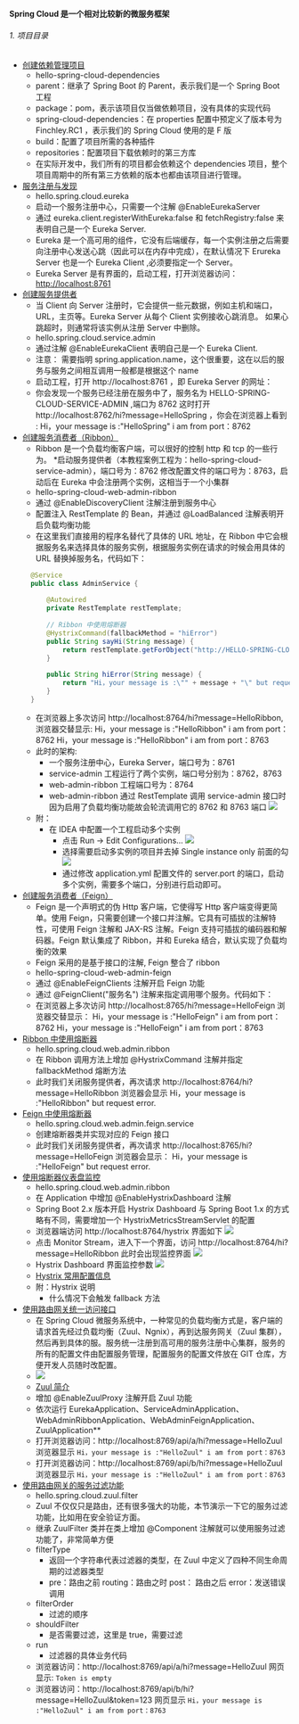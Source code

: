 #### Spring Cloud 是一个相对比较新的微服务框架
###### 1. 项目目录
* [创建依赖管理项目](https://www.funtl.com/zh/spring-cloud-netflix/Spring-Cloud-%E5%88%9B%E5%BB%BA%E7%BB%9F%E4%B8%80%E7%9A%84%E4%BE%9D%E8%B5%96%E7%AE%A1%E7%90%86.html#%E5%88%9B%E5%BB%BA%E4%BE%9D%E8%B5%96%E7%AE%A1%E7%90%86%E9%A1%B9%E7%9B%AE)  
    * hello-spring-cloud-dependencies
    * parent：继承了 Spring Boot 的 Parent，表示我们是一个 Spring Boot 工程
    * package：pom，表示该项目仅当做依赖项目，没有具体的实现代码
    * spring-cloud-dependencies：在 properties 配置中预定义了版本号为 Finchley.RC1 ，表示我们的 Spring Cloud 使用的是 F 版
    * build：配置了项目所需的各种插件
    * repositories：配置项目下载依赖时的第三方库
    * 在实际开发中，我们所有的项目都会依赖这个 dependencies 项目，整个项目周期中的所有第三方依赖的版本也都由该项目进行管理。
* [服务注册与发现](https://www.funtl.com/zh/spring-cloud-netflix/Spring-Cloud-%E6%9C%8D%E5%8A%A1%E6%B3%A8%E5%86%8C%E4%B8%8E%E5%8F%91%E7%8E%B0.html#%E5%88%9B%E5%BB%BA%E6%9C%8D%E5%8A%A1%E6%B3%A8%E5%86%8C%E4%B8%AD%E5%BF%83)
    * hello.spring.cloud.eureka
    * 启动一个服务注册中心，只需要一个注解 @EnableEurekaServer
    * 通过 eureka.client.registerWithEureka:false 和 fetchRegistry:false 来表明自己是一个 Eureka Server.
    * Eureka 是一个高可用的组件，它没有后端缓存，每一个实例注册之后需要向注册中心发送心跳（因此可以在内存中完成），在默认情况下 Erureka Server 也是一个 Eureka Client ,必须要指定一个 Server。
    * Eureka Server 是有界面的，启动工程，打开浏览器访问：[http://localhost:8761](http://localhost:8761)
* [创建服务提供者](https://www.funtl.com/zh/spring-cloud-netflix/Spring-Cloud-%E5%88%9B%E5%BB%BA%E6%9C%8D%E5%8A%A1%E6%8F%90%E4%BE%9B%E8%80%85.html#%E6%A6%82%E8%BF%B0)
    * 当 Client 向 Server 注册时，它会提供一些元数据，例如主机和端口，URL，主页等。Eureka Server 从每个 Client 实例接收心跳消息。 如果心跳超时，则通常将该实例从注册 Server 中删除。
    * hello.spring.cloud.service.admin
    * 通过注解 @EnableEurekaClient 表明自己是一个 Eureka Client.
    * 注意： 需要指明 spring.application.name，这个很重要，这在以后的服务与服务之间相互调用一般都是根据这个 name
    * 启动工程，打开 http://localhost:8761 ，即 Eureka Server 的网址：
    * 你会发现一个服务已经注册在服务中了，服务名为 HELLO-SPRING-CLOUD-SERVICE-ADMIN ,端口为 8762
      这时打开 http://localhost:8762/hi?message=HelloSpring ，你会在浏览器上看到 :
      Hi，your message is :"HelloSpring" i am from port：8762
* [创建服务消费者（Ribbon）](https://www.funtl.com/zh/spring-cloud-netflix/Spring-Cloud-%E5%88%9B%E5%BB%BA%E6%9C%8D%E5%8A%A1%E6%B6%88%E8%B4%B9%E8%80%85%EF%BC%88Ribbon%EF%BC%89.html#ribbon-%E7%AE%80%E4%BB%8B)
    * Ribbon 是一个负载均衡客户端，可以很好的控制 http 和 tcp 的一些行为。
    *启动服务提供者（本教程案例工程为：hello-spring-cloud-service-admin），端口号为：8762
     修改配置文件的端口号为：8763，启动后在 Eureka 中会注册两个实例，这相当于一个小集群
    * hello-spring-cloud-web-admin-ribbon
    * 通过 @EnableDiscoveryClient 注解注册到服务中心
    * 配置注入 RestTemplate 的 Bean，并通过 @LoadBalanced 注解表明开启负载均衡功能
    * 在这里我们直接用的程序名替代了具体的 URL 地址，在 Ribbon 中它会根据服务名来选择具体的服务实例，根据服务实例在请求的时候会用具体的 URL 替换掉服务名，代码如下：
    ```java
      @Service
      public class AdminService {
      
          @Autowired
          private RestTemplate restTemplate;
      
          // Ribbon 中使用熔断器
          @HystrixCommand(fallbackMethod = "hiError")
          public String sayHi(String message) {
              return restTemplate.getForObject("http://HELLO-SPRING-CLOUD-SERVICE-ADMIN/hi?message=" + message, String.class);
          }
      
          public String hiError(String message) {
              return "Hi，your message is :\"" + message + "\" but request error.";
          }
      }
    ```
    * 在浏览器上多次访问 http://localhost:8764/hi?message=HelloRibbon, 浏览器交替显示:
    Hi，your message is :"HelloRibbon" i am from port：8762
    Hi，your message is :"HelloRibbon" i am from port：8763
    * 此时的架构:
        * 一个服务注册中心，Eureka Server，端口号为：8761
        * service-admin 工程运行了两个实例，端口号分别为：8762，8763
        * web-admin-ribbon 工程端口号为：8764
        * web-admin-ribbon 通过 RestTemplate 调用 service-admin 接口时因为启用了负载均衡功能故会轮流调用它的 8762 和 8763 端口
    ![](https://www.funtl.com/assets/Lusifer201805292246004.png)
    * 附：
        * 在 IDEA 中配置一个工程启动多个实例
            * 点击 Run -> Edit Configurations...
              ![](https://www.funtl.com/assets/Lusifer201805292246005.png)
            * 选择需要启动多实例的项目并去掉 Single instance only 前面的勾
              ![](https://www.funtl.com/assets/Lusifer201805292246006.png)
            * 通过修改 application.yml 配置文件的 server.port 的端口，启动多个实例，需要多个端口，分别进行启动即可。
* [创建服务消费者（Feign）](https://www.funtl.com/zh/spring-cloud-netflix/Spring-Cloud-%E5%88%9B%E5%BB%BA%E6%9C%8D%E5%8A%A1%E6%B6%88%E8%B4%B9%E8%80%85%EF%BC%88Feign%EF%BC%89.html#%E6%A6%82%E8%BF%B0)
    * Feign 是一个声明式的伪 Http 客户端，它使得写 Http 客户端变得更简单。使用 Feign，只需要创建一个接口并注解。它具有可插拔的注解特性，可使用 Feign 注解和 JAX-RS 注解。Feign 支持可插拔的编码器和解码器。Feign 默认集成了 Ribbon，并和 Eureka 结合，默认实现了负载均衡的效果
    * Feign 采用的是基于接口的注解, Feign 整合了 ribbon
    * hello-spring-cloud-web-admin-feign
    * 通过 @EnableFeignClients 注解开启 Feign 功能
    * 通过 @FeignClient("服务名") 注解来指定调用哪个服务。代码如下：
    * 在浏览器上多次访问 http://localhost:8765/hi?message=HelloFeign
    浏览器交替显示：
    Hi，your message is :"HelloFeign" i am from port：8762
    Hi，your message is :"HelloFeign" i am from port：8763
 * [Ribbon 中使用熔断器](https://www.funtl.com/zh/spring-cloud-netflix/Spring-Cloud-%E4%BD%BF%E7%94%A8%E7%86%94%E6%96%AD%E5%99%A8%E9%98%B2%E6%AD%A2%E6%9C%8D%E5%8A%A1%E9%9B%AA%E5%B4%A9.html#%E6%A6%82%E8%BF%B0)
    * hello.spring.cloud.web.admin.ribbon
    * 在 Ribbon 调用方法上增加 @HystrixCommand 注解并指定 fallbackMethod 熔断方法
    * 此时我们关闭服务提供者，再次请求 http://localhost:8764/hi?message=HelloRibbon 浏览器会显示
        Hi，your message is :"HelloRibbon" but request error.
* [Feign 中使用熔断器](https://www.funtl.com/zh/spring-cloud-netflix/Spring-Cloud-%E4%BD%BF%E7%94%A8%E7%86%94%E6%96%AD%E5%99%A8%E9%98%B2%E6%AD%A2%E6%9C%8D%E5%8A%A1%E9%9B%AA%E5%B4%A9.html#feign-%E4%B8%AD%E4%BD%BF%E7%94%A8%E7%86%94%E6%96%AD%E5%99%A8)
    * hello.spring.cloud.web.admin.feign.service
    * 创建熔断器类并实现对应的 Feign 接口
    * 此时我们关闭服务提供者，再次请求 http://localhost:8765/hi?message=HelloFeign 浏览器会显示：
    Hi，your message is :"HelloFeign" but request error.
* [使用熔断器仪表盘监控](https://www.funtl.com/zh/spring-cloud-netflix/Spring-Cloud-%E4%BD%BF%E7%94%A8%E7%86%94%E6%96%AD%E5%99%A8%E4%BB%AA%E8%A1%A8%E7%9B%98%E7%9B%91%E6%8E%A7.html#%E6%A6%82%E8%BF%B0)
    * hello.spring.cloud.web.admin.ribbon
    * 在 Application 中增加 @EnableHystrixDashboard 注解
    * Spring Boot 2.x 版本开启 Hystrix Dashboard 与 Spring Boot 1.x 的方式略有不同，需要增加一个 HystrixMetricsStreamServlet 的配置
    * 浏览器端访问 http://localhost:8764/hystrix 界面如下
    ![](https://www.funtl.com/assets/Lusifer201805292246009.png)
    * 点击 Monitor Stream，进入下一个界面，访问 http://localhost:8764/hi?message=HelloRibbon 此时会出现监控界面
    ![](https://www.funtl.com/assets/Lusifer201805292246010.png)
    * Hystrix Dashboard 界面监控参数
    ![](https://www.funtl.com/assets/20171123110838020.png)
    * [Hystrix 常用配置信息](https://www.funtl.com/zh/spring-cloud-netflix/Spring-Cloud-%E4%BD%BF%E7%94%A8%E7%86%94%E6%96%AD%E5%99%A8%E4%BB%AA%E8%A1%A8%E7%9B%98%E7%9B%91%E6%8E%A7.html#%E9%99%84%EF%BC%9Ahystrix-%E8%AF%B4%E6%98%8E)
    * 附：Hystrix 说明
        * 什么情况下会触发 fallback 方法
* [使用路由网关统一访问接口](https://www.funtl.com/zh/spring-cloud-netflix/Spring-Cloud-%E4%BD%BF%E7%94%A8%E8%B7%AF%E7%94%B1%E7%BD%91%E5%85%B3%E7%BB%9F%E4%B8%80%E8%AE%BF%E9%97%AE%E6%8E%A5%E5%8F%A3.html#%E6%A6%82%E8%BF%B0)
    * 在 Spring Cloud 微服务系统中，一种常见的负载均衡方式是，客户端的请求首先经过负载均衡（Zuul、Ngnix），再到达服务网关（Zuul 集群），然后再到具体的服。服务统一注册到高可用的服务注册中心集群，服务的所有的配置文件由配置服务管理，配置服务的配置文件放在 GIT 仓库，方便开发人员随时改配置。
    * ![](https://www.funtl.com/assets/Lusifer201805292246011.png)
    * [Zuul 简介](https://www.funtl.com/zh/spring-cloud-netflix/Spring-Cloud-%E4%BD%BF%E7%94%A8%E8%B7%AF%E7%94%B1%E7%BD%91%E5%85%B3%E7%BB%9F%E4%B8%80%E8%AE%BF%E9%97%AE%E6%8E%A5%E5%8F%A3.html#zuul-%E7%AE%80%E4%BB%8B)
    * 增加 @EnableZuulProxy 注解开启 Zuul 功能
    * 依次运行 EurekaApplication、ServiceAdminApplication、WebAdminRibbonApplication、WebAdminFeignApplication、ZuulApplication**
    * 打开浏览器访问：http://localhost:8769/api/a/hi?message=HelloZuul 浏览器显示
    ```Hi，your message is :"HelloZuul" i am from port：8763```
    * 打开浏览器访问：http://localhost:8769/api/b/hi?message=HelloZuul 浏览器显示
    ```Hi，your message is :"HelloZuul" i am from port：8763```
* [使用路由网关的服务过滤功能](https://www.funtl.com/zh/spring-cloud-netflix/Spring-Cloud-%E4%BD%BF%E7%94%A8%E8%B7%AF%E7%94%B1%E7%BD%91%E5%85%B3%E7%9A%84%E6%9C%8D%E5%8A%A1%E8%BF%87%E6%BB%A4%E5%8A%9F%E8%83%BD.html#%E5%88%9B%E5%BB%BA%E6%9C%8D%E5%8A%A1%E8%BF%87%E6%BB%A4%E5%99%A8)
    * hello.spring.cloud.zuul.filter
    * Zuul 不仅仅只是路由，还有很多强大的功能，本节演示一下它的服务过滤功能，比如用在安全验证方面。
    * 继承 ZuulFilter 类并在类上增加 @Component 注解就可以使用服务过滤功能了，非常简单方便
    * filterType
        * 返回一个字符串代表过滤器的类型，在 Zuul 中定义了四种不同生命周期的过滤器类型
        * pre：路由之前
          routing：路由之时
          post： 路由之后
          error：发送错误调用
    * filterOrder
        * 过滤的顺序
    * shouldFilter
        * 是否需要过滤，这里是 true，需要过滤
    * run
        * 过滤器的具体业务代码
    * 浏览器访问：http://localhost:8769/api/a/hi?message=HelloZuul 网页显示:
    ```Token is empty```
    * 浏览器访问：http://localhost:8769/api/b/hi?message=HelloZuul&token=123 网页显示
    ```Hi，your message is :"HelloZuul" i am from port：8763```
